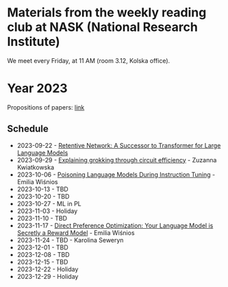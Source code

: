 # Materials from the weekly reading club at NASK (National Research Institute)

We meet every Friday, at 11 AM (room 3.12, Kolska office).


# Year 2023

Propositions of papers: [link](https://github.com/ZILiAT-NASK/reading-club/blob/main/papers_propositions.md)

## Schedule

- 2023-09-22 - [Retentive Network: A Successor to Transformer for Large Language Models](https://arxiv.org/abs/2307.08621)
- 2023-09-29 - [Explaining grokking through circuit efficiency](https://arxiv.org/abs/2309.02390) - Zuzanna Kwiatkowska
- 2023-10-06 - [Poisoning Language Models During Instruction Tuning](https://arxiv.org/abs/2305.00944) - Emilia Wiśnios
- 2023-10-13 - TBD
- 2023-10-20 - TBD
- 2023-10-27 - ML in PL
- 2023-11-03 - Holiday
- 2023-11-10 - TBD
- 2023-11-17 - [Direct Preference Optimization: Your Language Model is Secretly a Reward Model](https://arxiv.org/abs/2305.18290) - Emilia Wiśnios
- 2023-11-24 - TBD - Karolina Seweryn
- 2023-12-01 - TBD
- 2023-12-08 - TBD
- 2023-12-15 - TBD
- 2023-12-22 - Holiday
- 2023-12-29 - Holiday
